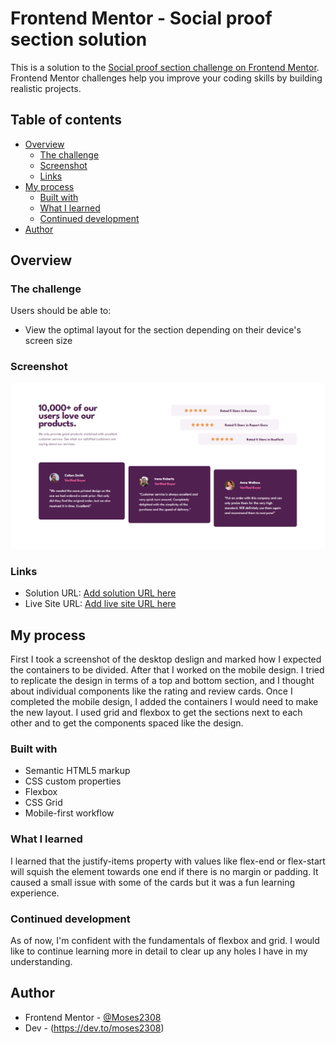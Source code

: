 # Frontend Mentor - Social proof section solution

This is a solution to the [Social proof section challenge on Frontend Mentor](https://www.frontendmentor.io/challenges/social-proof-section-6e0qTv_bA). Frontend Mentor challenges help you improve your coding skills by building realistic projects.

## Table of contents

- [Overview](#overview)
  - [The challenge](#the-challenge)
  - [Screenshot](#screenshot)
  - [Links](#links)
- [My process](#my-process)
  - [Built with](#built-with)
  - [What I learned](#what-i-learned)
  - [Continued development](#continued-development)
- [Author](#author)

## Overview

### The challenge

Users should be able to:

- View the optimal layout for the section depending on their device's screen size

### Screenshot

![](./images/Screenshot%202023-07-19%20205125.png)

### Links

- Solution URL: [Add solution URL here](https://your-solution-url.com)
- Live Site URL: [Add live site URL here](https://your-live-site-url.com)

## My process

First I took a screenshot of the desktop deslign and marked how I expected the containers to be divided.
After that I worked on the mobile design. I tried to replicate the design in terms of a top and bottom section, and I thought about individual components like the rating and review cards.
Once I completed the mobile design, I added the containers I would need to make the new layout. I used grid and flexbox to get the sections next to each other and to get the components spaced like the design.

### Built with

- Semantic HTML5 markup
- CSS custom properties
- Flexbox
- CSS Grid
- Mobile-first workflow

### What I learned

I learned that the justify-items property with values like flex-end or flex-start will squish the element towards one end if there is no margin or padding. It caused a small issue with some of the cards but it was a fun learning experience.

### Continued development

As of now, I'm confident with the fundamentals of flexbox and grid. I would like to continue learning more in detail to clear up any holes I have in my understanding.

## Author

- Frontend Mentor - [@Moses2308](https://www.frontendmentor.io/profile/Moses2308)
- Dev - (https://dev.to/moses2308)
